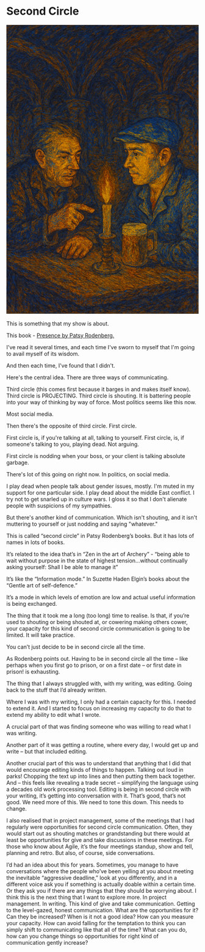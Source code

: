 # Second Circle

![A conversation](/assets/conversation.jpg)

This is something that my show is about.

This book - [Presence by Patsy Rodenberg.](https://www.amazon.co.uk/Presence-Positive-Energy-Success-Situation/dp/0141039477)

I've read it several times, and each time I've sworn to myself that I'm going to avail myself of its wisdom. 

And then each time, I've found that I didn't.

Here's the central idea. There are three ways of communicating.

Third circle (this comes first because it barges in and makes itself know). Third circle is PROJECTING. Third circle is shouting. It is battering people into your way of thinking by way of force. Most politics seems like this now.

Most social media. 

Then there's the opposite of third circle. First circle.

First circle is, if you're talking at all, talking to yourself. First circle, is, if someone's talking to you, playing dead. Not arguing. 

First circle is nodding when your boss, or your client is talking absolute garbage.

There's lot of this going on right now. In politics, on social media.

I play dead when people talk about gender issues, mostly. I'm muted in my support for one particular side. I play dead about the middle East conflict. I try not to get snarled up in culture wars. I gloss it so that I don't alienate people with suspicions of my sympathies.

But there's another kind of communication. Which isn't shouting, and it isn't muttering to yourself or just nodding and saying "whatever."

This is called “second circle” in Patsy Rodenberg’s books. But it has lots of names in lots of books. 

It’s related to the idea that’s in “Zen in the art of Archery” - “being able to wait without purpose in the state of highest tension...without continually asking yourself: Shall I be able to manage it”

It’s like the “Information mode.” In Suzette Haden Elgin’s books about the “Gentle art of self-defence.”

It’s a mode in which levels of emotion are low and actual useful information is being exchanged.

The thing that it took me a long (too long) time to realise. Is that, if you’re used to shouting or being shouted at, or cowering making others cower, your capacity for this kind of second circle communication is going to be limited. It will take practice.

You can’t just decide to be in second circle all the time.

As Rodenberg points out. Having to be in second circle all the time – like perhaps when you first go to prison, or on a first date – or first date in prison! is exhausting.

The thing that I always struggled with, with my writing, was editing. Going back to the stuff that I’d already written. 

Where I was with my writing, I only had a certain capacity for this. I needed to extend it. And I started to focus on increasing my capacity to do that to extend my ability to edit what I wrote.  

A crucial part of that was finding someone who was willing to read what I was writing. 

Another part of it was getting a routine, where every day, I would get up and write – but that included editing.

Another crucial part of this was to understand that anything that I did that would encourage editing kinds of things to happen. Talking out loud in parks! Chopping the text up into lines and then putting them back together. And – this feels like revealing a trade secret – simplifying the language using a decades old work processing tool.
Editing is being in second circle with your writing, it’s getting into conversation with it. That’s good, that’s not good. We need more of this. We need to tone this down. This needs to change.

I also realised that in project management, some of the meetings that I had regularly were opportunities for second circle communication. Often, they would start out as shouting matches or grandstanding but there would at least be opportunities for give and take discussions in these meetings. For those who know about Agile, it’s the four meetings standup, show and tell, planning and retro. But also, of course, side conversations.

I’d had an idea about this for years. Sometimes, you manage to have conversations where the people who’ve been yelling at you about meeting the inevitable “aggressive deadline,” look at you differently, and in a different voice ask you if something is actually doable within a certain time. Or they ask you if there are any things that they should be worrying about. 
I think this is the next thing that I want to explore more.  In project management. In writing. This kind of give and take communication. Getting to the level-gazed, honest communication. 
What are the opportunities for it? Can they be increased? When is it not a good idea? How can you measure your capacity. How can avoid falling for the temptation to think you can simply shift to communicating like that all of the time? What can you do, how can you change things so opportunities for right kind of communication gently increase? 
